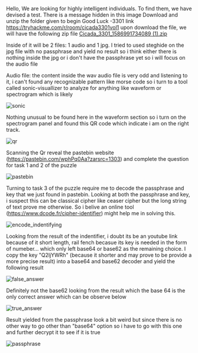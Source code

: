 Hello, We are looking for highly intelligent 
individuals. To find them, we have devised a test.
There is a message hidden in this image
Download and unzip the folder given to begin
Good Luck
-3301
link https://tryhackme.com/r/room/cicada3301vol1 
upon download the file, we will have the following zip file
[Cicada_3301_1586991734089 (1).zip](https://github.com/user-attachments/files/17238791/Cicada_3301_1586991734089.1.zip)

Inside of it will be 2 files: 1 audio and 1 jpg. I tried to used steghide on the jpg file with no passphrase and yield no result so i think either there is nothing inside the jpg or i don't have the passphrase yet so i will focus on the audio file

Audio file: the content inside the wav audio file is very odd and listening to it, i can't found any recognizable pattern like morse code so i turn to a tool called sonic-visuallizer to analyze for anything like waveform or spectrogram which is likely

![sonic](https://github.com/user-attachments/assets/74a91bd7-4f37-4d34-a593-5c991547c198)

Nothing unusual to be found here in the waveform section so i turn on the spectrogram panel and found this QR code which indicate i am on the right track. 

![qr](https://github.com/user-attachments/assets/9d7c8416-a87d-4904-9ba3-905cb3df5ac4)

Scanning the Qr reveal the pastebin website (https://pastebin.com/wphPq0Aa?zarsrc=1303) and complete the question for task 1 and 2 of the puzzle

![pastebin](https://github.com/user-attachments/assets/d6c09204-b804-4d5d-bcdf-a6a09a9a732a)

Turning to task 3 of the puzzle require me to decode the passphrase and key that we just found in pastebin. Looking at both the passphrase and key, i suspect this can be classical cipher like ceaser cipher but the long string of text prove me otherwise. So i belive an online tool (https://www.dcode.fr/cipher-identifier) might help me in solving this.

![encode_indentifying](https://github.com/user-attachments/assets/1dbedf43-8418-4fc6-b614-e8e8767d9328)

Looking from the result of the indentifier, i doubt its be an youtube link because of it short length, rail fench becasue its key is needed in the form of numeber... which only left base64 or base62 as the remaining choice. I copy the key "Q2ljYWRh" (because it shorter and may prove to be provide a more precise result) into a base64 and base62 decoder and yield the following result


![false_answer](https://github.com/user-attachments/assets/52a2489c-e167-49c9-b5d0-313563d0956f)

Definitely not the base62 looking from the result which the base 64 is the only correct answer which can be observe below

![true_answer](https://github.com/user-attachments/assets/d443c7a7-8a91-4093-a9a3-d942d0c6bccd)

Result yielded from the passphrase look a bit weird but since there is no other way to go other than "base64" option so i have to go with this one and further decrypt it to see if it is true

![passphrase](https://github.com/user-attachments/assets/80439a62-ca55-4240-a11a-4717540aaa64)






